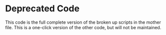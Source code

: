 # Deprecated Code

This code is the full complete version of the broken up scripts in the mother file. This is a one-click version of the other code, but will not be maintained. 
